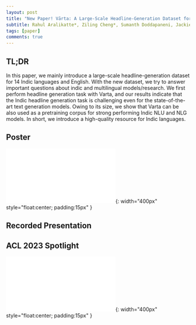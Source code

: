 ```yaml
---
layout: post
title: "New Paper! Vārta: A Large-Scale Headline-Generation Dataset for Indic Languages (Findings of ACL 2023)"
subtitle: Rahul Aralikatte*, Ziling Cheng*, Sumanth Doddapaneni, Jackie Chi Kit Cheung
tags: [paper]
comments: true
---
```

## TL;DR
In this paper, we mainly introduce a large-scale headline-generation dataset for 14 Indic languages and English. With the new dataset, we try to answer important questions about indic and multilingual models/research. We first perform headline generation task with Varta, and our results indicate that the Indic headline generation task is challenging even for the state-of-the-art text generation models. Owing to its size, we show that Varta can be also used as a pretraining corpus for strong performing Indic NLU and NLG models. In short, we introduce a high-quality resource for Indic languages.

## Poster
![myimg](assets/img/varta_v4_48x36.pdf){: width="400px" style="float:center; padding:15px" }
## Recorded Presentation

## ACL 2023 Spotlight
![myimg](assets/img/spotlight-slide.pdf){: width="400px" style="float:center; padding:15px" }

